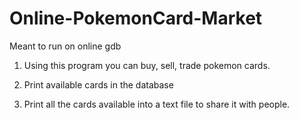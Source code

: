 # Online-PokemonCard-Market

Meant to run on online gdb

1) Using this program you can buy, sell, trade pokemon cards. 

2) Print available cards in the database

3) Print all the cards available into a text file to share it with people. 
